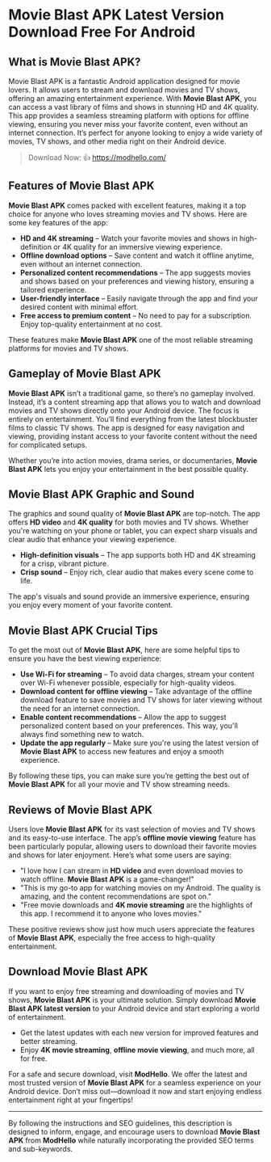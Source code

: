 # Movie Blast APK Latest Version Download Free For Android

## What is Movie Blast APK?

Movie Blast APK is a fantastic Android application designed for movie lovers. It allows users to stream and download movies and TV shows, offering an amazing entertainment experience. With **Movie Blast APK**, you can access a vast library of films and shows in stunning HD and 4K quality. This app provides a seamless streaming platform with options for offline viewing, ensuring you never miss your favorite content, even without an internet connection. It’s perfect for anyone looking to enjoy a wide variety of movies, TV shows, and other media right on their Android device.

>Download Now: 👍 https://modhello.com/

## Features of Movie Blast APK

**Movie Blast APK** comes packed with excellent features, making it a top choice for anyone who loves streaming movies and TV shows. Here are some key features of the app:

- **HD and 4K streaming** – Watch your favorite movies and shows in high-definition or 4K quality for an immersive viewing experience.
- **Offline download options** – Save content and watch it offline anytime, even without an internet connection.
- **Personalized content recommendations** – The app suggests movies and shows based on your preferences and viewing history, ensuring a tailored experience.
- **User-friendly interface** – Easily navigate through the app and find your desired content with minimal effort.
- **Free access to premium content** – No need to pay for a subscription. Enjoy top-quality entertainment at no cost.
  
These features make **Movie Blast APK** one of the most reliable streaming platforms for movies and TV shows.

## Gameplay of Movie Blast APK

**Movie Blast APK** isn’t a traditional game, so there’s no gameplay involved. Instead, it’s a content streaming app that allows you to watch and download movies and TV shows directly onto your Android device. The focus is entirely on entertainment. You’ll find everything from the latest blockbuster films to classic TV shows. The app is designed for easy navigation and viewing, providing instant access to your favorite content without the need for complicated setups.

Whether you’re into action movies, drama series, or documentaries, **Movie Blast APK** lets you enjoy your entertainment in the best possible quality.

## Movie Blast APK Graphic and Sound

The graphics and sound quality of **Movie Blast APK** are top-notch. The app offers **HD video** and **4K quality** for both movies and TV shows. Whether you're watching on your phone or tablet, you can expect sharp visuals and clear audio that enhance your viewing experience.

- **High-definition visuals** – The app supports both HD and 4K streaming for a crisp, vibrant picture.
- **Crisp sound** – Enjoy rich, clear audio that makes every scene come to life.

The app's visuals and sound provide an immersive experience, ensuring you enjoy every moment of your favorite content.

## Movie Blast APK Crucial Tips

To get the most out of **Movie Blast APK**, here are some helpful tips to ensure you have the best viewing experience:

- **Use Wi-Fi for streaming** – To avoid data charges, stream your content over Wi-Fi whenever possible, especially for high-quality videos.
- **Download content for offline viewing** – Take advantage of the offline download feature to save movies and TV shows for later viewing without the need for an internet connection.
- **Enable content recommendations** – Allow the app to suggest personalized content based on your preferences. This way, you'll always find something new to watch.
- **Update the app regularly** – Make sure you're using the latest version of **Movie Blast APK** to access new features and enjoy a smooth experience.

By following these tips, you can make sure you’re getting the best out of **Movie Blast APK** for all your movie and TV show streaming needs.

## Reviews of Movie Blast APK

Users love **Movie Blast APK** for its vast selection of movies and TV shows and its easy-to-use interface. The app’s **offline movie viewing** feature has been particularly popular, allowing users to download their favorite movies and shows for later enjoyment. Here’s what some users are saying:

- "I love how I can stream in **HD video** and even download movies to watch offline. **Movie Blast APK** is a game-changer!"
- "This is my go-to app for watching movies on my Android. The quality is amazing, and the content recommendations are spot on."
- "Free movie downloads and **4K movie streaming** are the highlights of this app. I recommend it to anyone who loves movies."

These positive reviews show just how much users appreciate the features of **Movie Blast APK**, especially the free access to high-quality entertainment.

## Download Movie Blast APK

If you want to enjoy free streaming and downloading of movies and TV shows, **Movie Blast APK** is your ultimate solution. Simply download **Movie Blast APK latest version** to your Android device and start exploring a world of entertainment.

- Get the latest updates with each new version for improved features and better streaming.
- Enjoy **4K movie streaming**, **offline movie viewing**, and much more, all for free.

For a safe and secure download, visit **ModHello**. We offer the latest and most trusted version of **Movie Blast APK** for a seamless experience on your Android device. Don’t miss out—download it now and start enjoying endless entertainment right at your fingertips!

---

By following the instructions and SEO guidelines, this description is designed to inform, engage, and encourage users to download **Movie Blast APK** from **ModHello** while naturally incorporating the provided SEO terms and sub-keywords.
